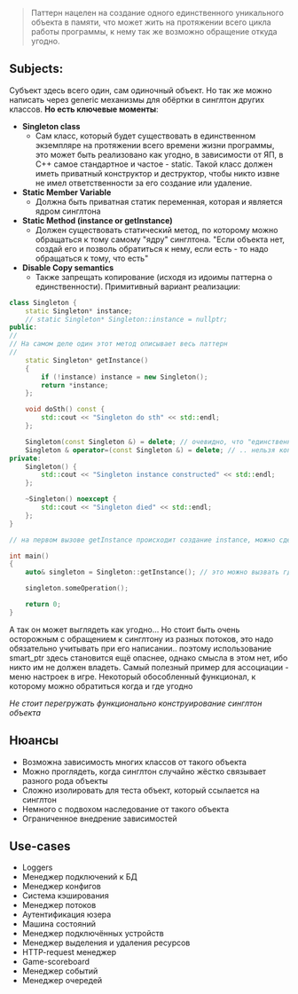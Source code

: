 > Паттерн нацелен на создание одного единственного уникального объекта в памяти, что может жить на протяжении всего цикла работы программы, к нему так же возможно обращение откуда угодно.

## Subjects:

Субъект здесь всего один, сам одиночный объект. Но так же можно написать через generic механизмы для обёртки в синглтон других классов. **Но есть ключевые моменты**:

- **Singleton class**
    - Сам класс, который будет существовать в единственном экземпляре на протяжении всего времени жизни программы, это может быть реализовано как угодно, в зависимости от ЯП, в С++ самое стандартное и частое - static. Такой класс должен иметь приватный конструктор и деструктор, чтобы никто извне не имел ответственности за его создание или удаление.
- **Static Member Variable**
    - Должна быть приватная статик переменная, которая и является ядром синглтона
- **Static Method (instance or getInstance)**
    - Должен существовать статический метод, по которому можно обращаться к тому самому "ядру" синглтона. "Если объекта нет, создай его и позволь обратиться к нему, если есть - то надо обращаться к тому, что есть"
- **Disable Copy semantics**
    - Также запрещать копирование (исходя из идоимы паттерна о единственности).
    Примитивный вариант реализации:

```cpp
class Singleton {
	static Singleton* instance;
	// static Singleton* Singleton::instance = nullptr;
public:
//
// На самом деле один этот метод описывает весь паттерн
//
	static Singleton* getInstance() 
	{
		if (!instance) instance = new Singleton();
		return *instance;
	};

	void doSth() const {
		std::cout << "Singleton do sth" << std::endl;
	};

	Singleton(const Singleton &) = delete; // очевидно, что "единственный экземпляр"
	Singleton & operator=(const Singleton &) = delete; // .. нельзя копировать
private:
	Singleton() {
		std::cout << "Singleton instance constructed" << std::endl;
	};

	~Singleton() noexcept {
		std::cout << "Singleton died" << std::endl;
	};
}

// на первом вызове getInstance проиcходит создание instance, можно сделать где угодно

int main()
{
	auto& singleton = Singleton::getInstance(); // это можно вызвать где угодно, достаточно лишь include

	singleton.someOperation();

	return 0;
}

```

А так он может выглядеть как угодно... Но стоит быть очень осторожным с обращением к синглтону из разных потоков, это надо обязательно учитывать при его написании.. поэтому использование smart_ptr здесь становится ещё опаснее, однако смысла в этом нет, ибо никто им не должен владеть.
Самый полезный пример для ассоциации - меню настроек в игре. Некоторый обособленный функционал, к которому можно обратиться когда и где угодно

*Не стоит перегружать функционально конструирование синглтон объекта*

## Нюансы

- Возможна зависимость многих классов от такого объекта
- Можно проглядеть, когда синглтон случайно жёстко связывает разного рода объекты
- Сложно изолировать для теста объект, который ссылается на синглтон
- Немного с подвохом наследование от такого объекта
- Ограниченное внедрение зависимостей

## Use-cases

- Loggers
- Менеджер подключений к БД
- Менеджер конфигов
- Система кэширования
- Менеджер потоков
- Аутентификация юзера
- Машина состояний
- Менеджер подключённых устройств
- Менеджер выделения и удаления ресурсов
- HTTP-request менеджер
- Game-scoreboard
- Менеджер событий
- Менеджер очередей